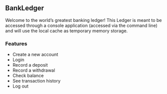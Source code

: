 ## BankLedger ##

Welcome to the world’s greatest banking ledger! This Ledger is meant to be accessed through a console application (accessed via the command line) and will use the local cache as temporary memory storage. 

### Features ###

* Create a new account
* Login
* Record a deposit
* Record a withdrawal
* Check balance
* See transaction history
* Log out
